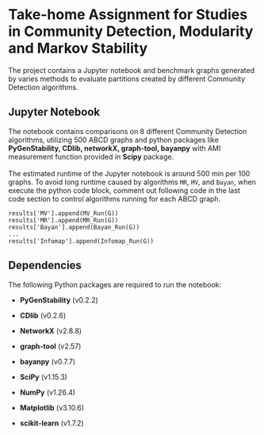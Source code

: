 # Take-home Assignment for Studies in Community Detection, Modularity and Markov Stability

The project contains a Jupyter notebook and benchmark graphs generated by varies methods to evaluate partitions created by different Community Detection algorithms.

## Jupyter Notebook

The notebook contains comparisons on 8 different Community Detection algorithms, utilizing 500 ABCD graphs and python packages like **PyGenStability, CDlib, networkX, graph-tool, bayanpy** with AMI measurement function provided in **Scipy** package.
<br>
<br>
The estimated runtime of the Jupyter notebook is around 500 min per 100 graphs. To avoid long runtime caused by algorithms ```MR```, ```MV```, and ```Bayan```, when execute the python code block, comment out following code in the last code section to control algorithms running for each ABCD graph.

```
results['MV'].append(MV_Run(G))
results['MR'].append(MR_Run(G))
results['Bayan'].append(Bayan_Run(G))
...
results['Infomap'].append(Infomap_Run(G))
```

## Dependencies

The following Python packages are required to run the notebook:

- **PyGenStability** (v0.2.2)

- **CDlib** (v0.2.6) 

- **NetworkX** (v2.8.8)

- **graph-tool** (v2.57)

- **bayanpy** (v0.7.7)

- **SciPy** (v1.15.3)

- **NumPy** (v1.26.4)

- **Matplotlib** (v3.10.6)

- **scikit-learn** (v1.7.2)
